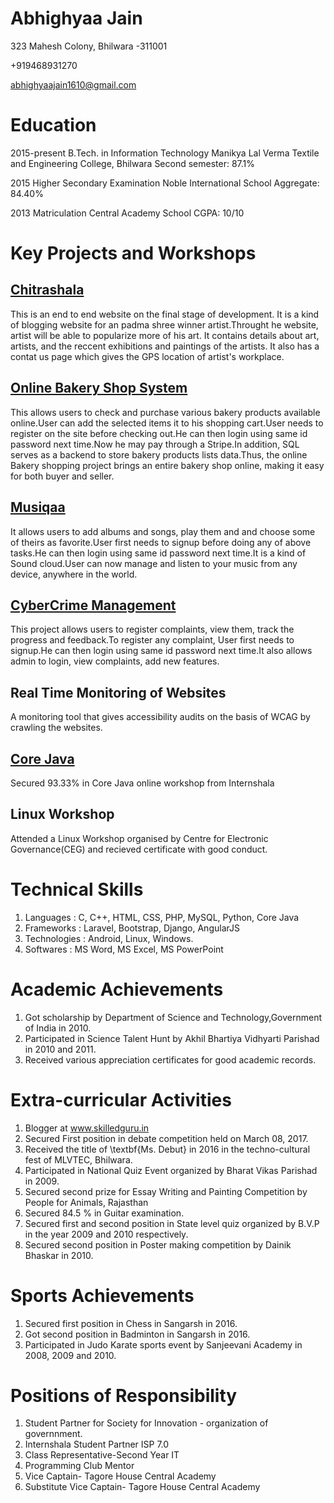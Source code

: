 # Abhighyaa Jain
 
 323 Mahesh Colony, Bhilwara -311001
 
 +919468931270 
 
 abhighyaajain1610@gmail.com
 
# Education
 
2015-present          B.Tech. in Information Technology      Manikya Lal Verma Textile and Engineering College, Bhilwara       Second semester: 87.1%
 
2015             Higher Secondary Examination           Noble International School                                         Aggregate: 84.40%
 
2013             Matriculation                          Central Academy School                                             CGPA: 10/10
 
# Key Projects and Workshops
## [Chitrashala](https://github.com/Abhighyaa/chitrashala)
   This is an end to end website on the final stage of development. It is a kind of blogging website for an padma shree winner artist.Throught he website, artist will be able to popularize more of his art. It contains details about art, artists, and the reccent exhibitions and paintings of the artists. It also has a contat us page which gives the GPS location of artist's workplace.
   
## [Online Bakery Shop System](https://abhighyaa.github.io/Online-bakery-store/)
   This allows users to check and purchase various bakery products available online.User can add the selected items it to his shopping cart.User needs to register on the site before checking out.He can then login using same id password next time.Now he may pay through a Stripe.In addition, SQL serves as a backend to store bakery products lists data.Thus, the online Bakery shopping project brings an entire bakery shop online, making it easy for both buyer and seller.
    
## [Musiqaa](https://abhighyaa.github.io/Musiqaa/)
   It allows users to add albums and songs, play them and and choose some of theirs as favorite.User first needs to signup before doing any of above tasks.He can then login using same id password next time.It is a kind of Sound cloud.User can now manage and listen to your music from any device, anywhere in the world.
    
## [CyberCrime Management](https://abhighyaa.github.io/cybercrime-department/)
   This project allows users to register complaints, view them, track the progress and feedback.To register any complaint, User first needs to signup.He can then login using same id password next time.It also allows admin to login, view complaints, add new features.
   
## Real Time Monitoring of Websites
   A monitoring tool that gives accessibility audits on the basis of WCAG by crawling the websites. 
    
## [Core Java](https://drive.google.com/open?id=0B4ucEJp4Oijdckp2bWJ0WjVKdzQ)
   Secured 93.33% in Core Java online workshop from Internshala
   
## Linux Workshop
   Attended a Linux Workshop organised by Centre for Electronic Governance(CEG)
   and recieved certificate with good conduct.
    
# Technical Skills
   1. Languages     :   C, C++, HTML, CSS, PHP, MySQL, Python, Core Java
   2. Frameworks    :   Laravel, Bootstrap, Django, AngularJS
   3. Technologies  :   Android, Linux, Windows.
   4. Softwares     :    MS Word, MS Excel, MS PowerPoint
    
# Academic Achievements
   1. Got scholarship by  Department of Science and Technology,Government of India in 2010.
   2. Participated in Science Talent Hunt by Akhil Bhartiya Vidhyarti Parishad in 2010­ and 2011.
   3. Received various appreciation certificates for good academic records.
   
# Extra-curricular Activities
   1. Blogger at www.skilledguru.in
   2. Secured First position in debate competition held on March 08, 2017. 
   3. Received the title of \textbf{Ms. Debut} in 2016 in the techno-cultural fest of MLVTEC, Bhilwara.
   4. Participated in National Quiz Event organized by Bharat Vikas Parishad in 2009.
   5. Secured second prize for Essay Writing and Painting Competition by People for Animals, Rajasthan
   6. Secured 84.5 % in Guitar examination.
   7. Secured first and second position in State level quiz organized by B.V.P in the year 2009 and 2010 respectively.
   8. Secured second position in Poster making competition by Dainik Bhaskar in 2010.
    
# Sports Achievements
   1. Secured first position in Chess in Sangarsh in 2016.
   2. Got second position in Badminton in Sangarsh in 2016.
   3. Participated in Judo Karate sports event by Sanjeevani Academy in 2008, 2009 and 2010.
  
# Positions of Responsibility
   1. Student Partner for Society for Innovation - organization of governnment.
   2. Internshala Student Partner ISP 7.0
   3. Class Representative-Second Year IT
   4. Programming Club Mentor
   5. Vice Captain- Tagore House  Central Academy
   6. Substitute Vice Captain- Tagore House Central Academy
   

